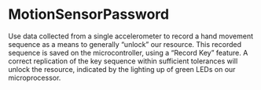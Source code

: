# MotionSensorPassword
Use data collected from a single accelerometer to record a hand movement sequence as a means to generally “unlock” our resource. This recorded sequence is saved on the microcontroller, using a “Record Key”
feature. A correct replication of the key sequence within sufficient tolerances will unlock the resource, indicated by the lighting up of green LEDs on our microprocessor.
